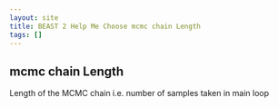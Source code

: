 ```yaml
---
layout: site
title: BEAST 2 Help Me Choose mcmc chain Length
tags: []
---
```


## mcmc chain Length

Length of the MCMC chain i.e. number of samples taken in main loop
